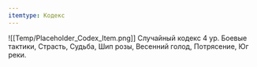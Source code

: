 ```yaml
---
itemtype: Кодекс
---
```

![[Temp/Placeholder_Codex_Item.png]]
Случайный кодекс 4 ур. Боевые тактики, Страсть, Судьба, Шип розы, Весенний голод, Потрясение, Юг реки.
